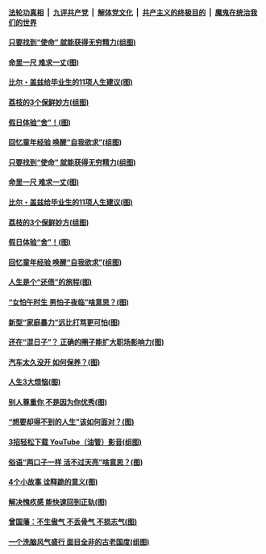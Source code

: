 ####  [法轮功真相](../../../../basic/blob/master/README.md?t=06221531) &nbsp;|&nbsp; [九评共产党](../../../../9ping.md/blob/master/README.md?t=06221531) &nbsp;|&nbsp; [解体党文化](../../../../jtdwh.md/blob/master/README.md?t=06221531)  &nbsp;|&nbsp; [共产主义的终极目的](../../../../gczydzjmd.md/blob/master/README.md?t=06221531) &nbsp;|&nbsp; [魔鬼在统治我们的世界](../../../../mgztzwmdsj.md/blob/master/README.md?t=06221531) 

#### [只要找到“使命” 就能获得无穷精力(组图)](../pages/p8/937159.md?t=06221531) 

#### [命里一尺 难求一丈(图)](../pages/p8/936782.md?t=06221531) 

#### [比尔・盖兹给毕业生的11项人生建议(图)](../pages/p8/936231.md?t=06221531) 

#### [荔枝的3个保鲜妙方(组图)](../pages/p8/936950.md?t=06221531) 

#### [假日体验“舍”！(图)](../pages/p8/937183.md?t=06221531) 

#### [回忆童年经验 唤醒“自我欲求”(组图)](../pages/p8/937082.md?t=06221531) 

#### [只要找到“使命” 就能获得无穷精力(组图)](../pages/p8/937159.md?t=06221531) 

#### [命里一尺 难求一丈(图)](../pages/p8/936782.md?t=06221531) 

#### [比尔・盖兹给毕业生的11项人生建议(图)](../pages/p8/936231.md?t=06221531) 

#### [荔枝的3个保鲜妙方(组图)](../pages/p8/936950.md?t=06221531) 

#### [假日体验“舍”！(图)](../pages/p8/937183.md?t=06221531) 

#### [回忆童年经验 唤醒“自我欲求”(组图)](../pages/p8/937082.md?t=06221531) 

#### [人生是个“还债”的旅程(图)](../pages/p8/936768.md?t=06221531) 

#### [“女怕午时生 男怕子夜临”啥意思？(图)](../pages/p8/937081.md?t=06221531) 

#### [新型“家庭暴力”远比打骂更可怕(图)](../pages/p8/936230.md?t=06221531) 

#### [还在“混日子”？ 正确的圈子能扩大职场影响力(图)](../pages/p8/937049.md?t=06221531) 

#### [汽车太久没开 如何保养？(图)](../pages/p8/937035.md?t=06221531) 

#### [人生3大烦恼(图)](../pages/p8/936959.md?t=06221531) 

#### [别人尊重你 不是因为你优秀(图)](../pages/p8/936253.md?t=06221531) 

#### [“想要却得不到的人生”该如何面对？(图)](../pages/p8/936933.md?t=06221531) 

#### [3招轻松下载 YouTube（油管）影音(组图)](../pages/p8/936922.md?t=06221531) 

#### [俗语“两口子一样 活不过天亮”啥意思？(图)](../pages/p8/936917.md?t=06221531) 

#### [4个小故事 诠释跪的意义(图)](../pages/p8/936353.md?t=06221531) 

#### [解决愧疚感 能快速回到正轨(图)](../pages/p8/936834.md?t=06221531) 

#### [曾国藩：不生傲气 不丢骨气 不损志气(图)](../pages/p8/936248.md?t=06221531) 

#### [一个洗脑风气盛行 面目全非的古老国度(组图)](../pages/p8/936759.md?t=06221531) 

